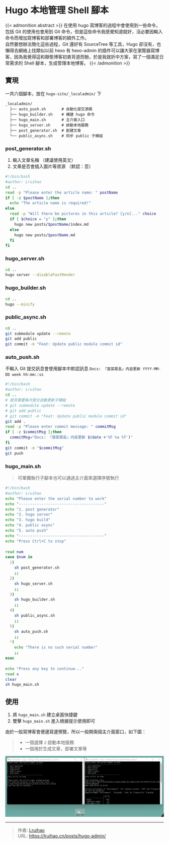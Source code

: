 # Hugo 本地管理 Shell 腳本


{{< admonition abstract >}}
在使用 hugo 寫博客的過程中會使用到一些命令，包括 Git 的使用也會用到 Git 命令，但是這些命令我感覺知道就好，沒必要因輸入命令而增加寫博客和部署博客的額外工作。   
自然要想辦法簡化這些過程，Git 還好有 SourceTree 等工具，Hugo 卻沒有，也懶得去網絡上找類似以前 hexo 有 hexo-admin 的插件可以讓大家在瀏覽器寫博客，因為我覺得這和靜態博客初衷背道而馳，於是我就折中方案，寫了一個滿足日常需求的 Shell 腳本，生成管理本地博客。
{{< /admonition >}}

<!--more-->
## 實現
一共六個腳本，放在 `hugo-site/_localadmin/` 下
    
    _localadmin/
      ├── auto_push.sh       # 自動化提交源碼
      ├── hugo_builder.sh    # 構建 hugo 命令
      ├── hugo_main.sh       # 主介面入口
      ├── hugo_server.sh     # 啟動本地服務
      ├── post_generator.sh  # 創建文章
      └── public_async.sh    # 同步 public 子模組

### post_generator.sh
1. 輸入文章名稱 （建議使用英文）
2. 文章是否會插入圖片等資源 （默認：否）
```bash
#!/bin/bash
#author: Lruihao
cd ..
read -p "Please enter the article name: " postName
if [ -z $postName ];then
  echo "The article name is required!"
else
  read -p "Will there be pictures in this article? [y/n]..." choice
  if [ $choice = "y" ];then
    hugo new posts/$postName/index.md
  else
    hugo new posts/$postName.md
  fi
fi
```

### hugo_server.sh
```bash
cd ..
hugo server --disableFastRender
```

### hugo_builder.sh
```bash
cd ..
hugo --minify
```

### public_async.sh
```bash
cd ..
git submodule update --remote 
git add public
git commit -m "Feat: Update public module commit id"
```

### auto_push.sh
不輸入 Git 提交訊息會使用腳本中默認訊息 `Docs: 『菠菜眾長』内容更新 YYYY-MM-DD week hh:mm::ss`
```bash
#!/bin/bash
#author: Lruihao
cd ..
# 是否需要每次提交自動更新子模組
# git submodule update --remote 
# git add public
# git commit -m "Feat: Update public module commit id"
git add .
read -p "Please enter commit message: " commitMsg
if [ -z $commitMsg ];then
  commitMsg="Docs: 『菠菜眾長』内容更新 $(date +'%F %a %T')"
fi
git commit -m "$commitMsg"
git push
```

### hugo_main.sh

> 可單獨執行子腳本也可以通過主介面來選擇序號執行

```bash
#!/bin/bash
#author: Lruihao
echo "Please enter the serial number to work"
echo "--------------------------------------"
echo "1. post generator"
echo "2. hugo server"
echo "3. hugo build"
echo "4. public async"
echo "5. auto push"
echo "--------------------------------------"
echo "Press Ctrl+C to stop"

read num
case $num in
  1) 
    sh post_generator.sh
    ;;
  2)
    sh hugo_server.sh
    ;;
  3)
    sh hugo_builder.sh
    ;;
  4)
    sh public_async.sh
    ;;
  5)
    sh auto_push.sh
    ;;
  *)
    echo "There is no such serial number"
    ;;
esac

echo "Press any key to continue..."
read x
clear
sh hugo_main.sh
```

## 使用
1. 將 `hugo_main.sh` 建立桌面快捷鍵
2. 雙擊 `hugo_main.sh` 進入根據提示使用即可

由於一般寫博客會便邊寫邊預覽，所以一般開兩個主介面窗口，如下圖：  
> - 一個選擇 `2` 啟動本地服務
> - 一個用於生成文章，部署文章等

![Hugo Admin](images/hugo-admin1.png "Hugo Admin")


---

> 作者: [Lruihao](https://github.com/Lruihao)  
> URL: https://lruihao.cn/posts/hugo-admin/  

